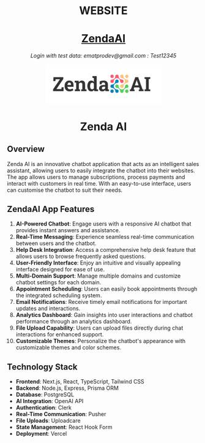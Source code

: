 <p align="center">
    <h1 align="center">WEBSITE</h1>
</p>
<p align="center">
    <h1 align="center"><a href="https://zenda-ai.vercel.app/">ZendaAI</a></h1>
</p>
<p align="center">
    <em>Login with test data: ematprodev@gmail.com : Test12345</em>
</p>

<p align="center">
  <img src="./public/images/logo.png" width="60%" alt="project-logo">
</p>
<p align="center">
    <h1 align="center">Zenda AI</h1>
</p>

## Overview

Zenda AI is an innovative chatbot application that acts as an intelligent sales assistant, allowing users to easily integrate the chatbot into their websites. The app allows users to manage subscriptions, process payments and interact with customers in real time. With an easy-to-use interface, users can customise the chatbot to suit their needs.

## ZendaAI App Features

1. **AI-Powered Chatbot**: Engage users with a responsive AI chatbot that provides instant answers and assistance.
2. **Real-Time Messaging**: Experience seamless real-time communication between users and the chatbot.
3. **Help Desk Integration**: Access a comprehensive help desk feature that allows users to browse frequently asked questions.
4. **User-Friendly Interface**: Enjoy an intuitive and visually appealing interface designed for ease of use.
5. **Multi-Domain Support**: Manage multiple domains and customize chatbot settings for each domain.
6. **Appointment Scheduling**: Users can easily book appointments through the integrated scheduling system.
7. **Email Notifications**: Receive timely email notifications for important updates and interactions.
8. **Analytics Dashboard**: Gain insights into user interactions and chatbot performance through an analytics dashboard.
9. **File Upload Capability**: Users can upload files directly during chat interactions for enhanced support.
10. **Customizable Themes**: Personalize the chatbot's appearance with customizable themes and color schemes.

## Technology Stack

- **Frontend**: Next.js, React, TypeScript, Tailwind CSS
- **Backend**: Node.js, Express, Prisma ORM
- **Database**: PostgreSQL
- **AI Integration**: OpenAI API
- **Authentication**: Clerk
- **Real-Time Communication**: Pusher
- **File Uploads**: Uploadcare
- **State Management**: React Hook Form
- **Deployment**: Vercel
